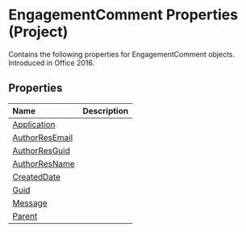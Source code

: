 
# EngagementComment Properties (Project)

Contains the following properties for EngagementComment objects. Introduced in Office 2016.


## Properties



|**Name**|**Description**|
|:-----|:-----|
|[Application](7c74fa87-932a-6f46-72cd-3f0ad3dfa245.md)||
|[AuthorResEmail](a14c0d6c-2163-b7ce-86a8-b44ab691a386.md)||
|[AuthorResGuid](551e1ae2-346a-aac5-7fca-ac92f6983cc6.md)||
|[AuthorResName](1c148709-ce9b-ff90-3f4c-932e2c6f79aa.md)||
|[CreatedDate](1d963d79-e219-9c91-2332-6c977dd346fa.md)||
|[Guid](d36b982b-bf3a-cdfe-d910-f1cd2bdab769.md)||
|[Message](b54430ec-7d99-76eb-2895-7c54abea6bc2.md)||
|[Parent](d27685a9-4a21-9095-d6e0-8a3978faf11d.md)||
